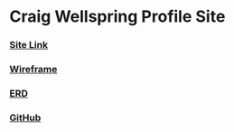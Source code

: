 # Craig Wellspring Profile Site

### [Site Link](https://craig-wellspring.netlify.app/)

### [Wireframe](https://www.figma.com/file/8JuxQh1bGk7TiykbGwecTp/Biosite-Wireframe)

### [ERD](https://dbdiagram.io/d/619327fe02cf5d186b57b7e9)

### [GitHub](https://github.com/Craig-Wellspring/biosite)
